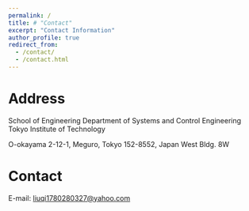```yaml
---
permalink: /
title: # "Contact"
excerpt: "Contact Information"
author_profile: true
redirect_from: 
  - /contact/
  - /contact.html
---
```


Address
=====
School of Engineering Department of Systems and Control Engineering Tokyo Institute of Technology

O-okayama 2-12-1, Meguro, Tokyo 152-8552, Japan West Bldg. 8W

Contact
=====
E-mail: liuqi1780280327@yahoo.com
